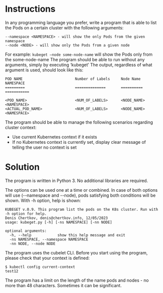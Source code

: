 Instructions
============

In any programming language you prefer, write a program that is able to list the Pods on a certain cluster with the following arguments:

```
--namespace <NAMESPACE> - will show the only Pods from the given namespace
--node <NODE> - will show only the Pods from a given node
```
For example: `kubeget –node some-node-name` will show the Pods only from the some-node-name
The program should be able to run without any arguments, simply by executing ‘kubeget’
The output, regardless of what argument is used, should look like this:

```
POD NAME                        Number of Labels     Node Name            NAMESPACE
=========                       ==============       ==========           ===========

<POD_NAME>                      <NUM_OF_LABELS>      <NODE_NAME>          <NAMESPACE>
<ACTUAL_POD_NAME>               <NUM_OF_LABELS>      <NODE_NAME>          <NAMESPACE>
```

The program should be able to manage the following scenarios regarding cluster 
context:
- Use current Kubernetes context if it exists
- If no Kubernetes context is currently set, display clear message of telling the user no context is set

Solution
============

The program is written in Python 3. No additional libraries are required. 

The options can be used one at a time or combined. In case of both options will use (--namespace and --node), pods satisfying both conditions will be shown. With -h option, help is shown:
```$ python3 kubeget.py -h
KUBEGET v.0.9. This program list the pods on the K8s cluster. Run with -h option for help.
Denis Chertkov, denis@chertkov.info, 12/05/2023
usage: kubeget.py [-h] [-ns NAMESPACE] [-nn NODE]

optional arguments:
  -h, --help            show this help message and exit
  -ns NAMESPACE, --namespace NAMESPACE
  -nn NODE, --node NODE
  ```
The program uses the cubelet CLI. Before you start using the program, please check that your context is defined:
```
$ kubectl config current-context
test12
```
The program has a limit on the length of the name pods and nodes - no more than 48 characters. Sometimes it can be significant.